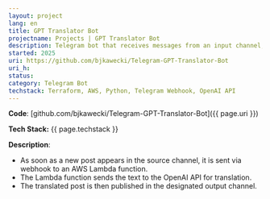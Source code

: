 ```yaml
---
layout: project
lang: en
title: GPT Translator Bot
projectname: Projects | GPT Translator Bot
description: Telegram bot that receives messages from an input channel, translates them, and forwards them to an output channel.
started: 2025
uri: https://github.com/bjkawecki/Telegram-GPT-Translator-Bot
uri_h:
status:
category: Telegram Bot
techstack: Terraform, AWS, Python, Telegram Webhook, OpenAI API
---
```


**Code**: [github.com/bjkawecki/Telegram-GPT-Translator-Bot]({{ page.uri }})

**Tech Stack:** {{ page.techstack }}

**Description**:

- As soon as a new post appears in the source channel, it is sent via webhook to an AWS Lambda function.
- The Lambda function sends the text to the OpenAI API for translation.
- The translated post is then published in the designated output channel.

